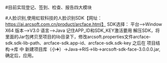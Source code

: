 #目前实现登记、签到、检查、报告四大模块

#人脸识别,使用虹软科技的人脸识别SDK【网址：https://ai.arcsoft.com.cn/product/arcface.html】
SDK选择：
    平台-->Window X64
    版本-->V3.0
    语言-->Java
记住APP_ID和SDK_KEY激活要用
解压SDK，将里面的Jar包拷贝至项目的lib目录下，修改arcsoft.properties文件arcface-sdk.sdk-lib-path、arcface-sdk.app-id、arcface-sdk.sdk-key
之后在 项目结构->库 中 新建项目库（小➕）->Java->RIS->lib->arcsoft-sdk-face-3.0.0.0.jar,确定后，应用。

